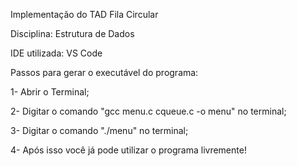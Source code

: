 Implementação do TAD Fila Circular

Disciplina: Estrutura de Dados

IDE utilizada: VS Code

Passos para gerar o executável do programa:

1- Abrir o Terminal;

2- Digitar o comando "gcc menu.c cqueue.c -o menu" no terminal;

3- Digitar o comando "./menu" no terminal;

4- Após isso você já pode utilizar o programa livremente!
